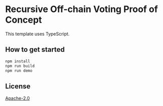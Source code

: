 # Recursive Off-chain Voting Proof of Concept

This template uses TypeScript.

## How to get started

```sh
npm install
npm run build
npm run demo
```

## License

[Apache-2.0](LICENSE)

